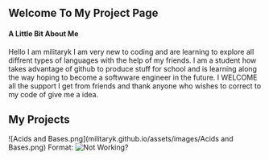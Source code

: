 ## Welcome To My Project Page
#### A Little Bit About Me
Hello I am militaryk I am very new to coding and are learning to explore all diffrent types of languages with the help of my friends.
I am a student how takes advantage of github to produce stuff for school and is learning along the way hoping to become a softwware
engineer in the future. I WELCOME all the support I get from friends and thank anyone who wishes to correct to my code of give me a idea.

## My Projects
![Acids and Bases.png](militaryk.github.io/assets/images/Acids and Bases.png)
Format: ![Not Working?](https://militaryk.github.io/SchoolProject/)

